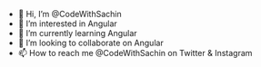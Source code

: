 - 👋 Hi, I’m @CodeWithSachin
- 👀 I’m interested in Angular
- 🌱 I’m currently learning Angular
- 💞️ I’m looking to collaborate on Angular
- 📫 How to reach me @CodeWithSachin on Twitter & Instagram

<!---
CodeWithSachin/CodeWithSachin is a ✨ special ✨ repository because its `README.md` (this file) appears on your GitHub profile.
You can click the Preview link to take a look at your changes.
--->
